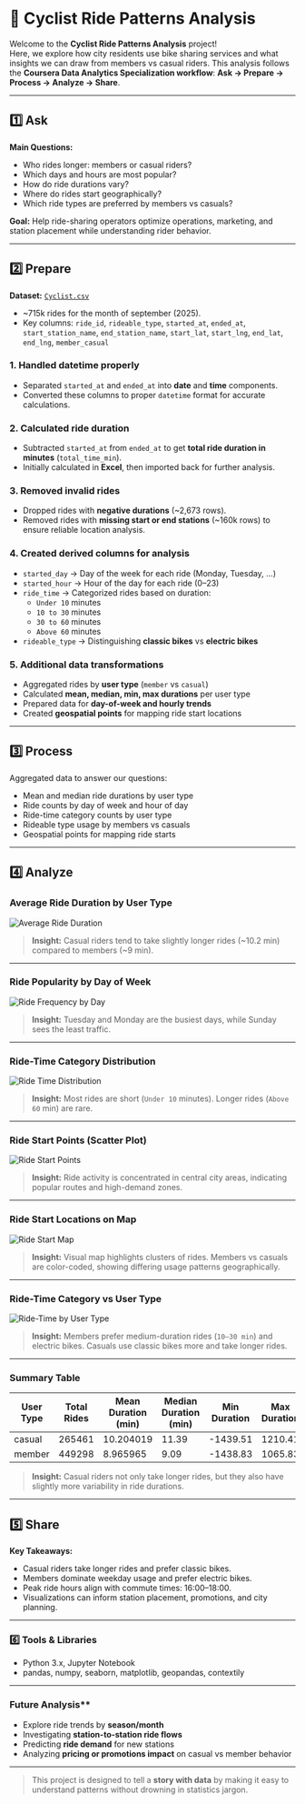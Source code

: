 # 🚴 Cyclist Ride Patterns Analysis

Welcome to the **Cyclist Ride Patterns Analysis** project!  
Here, we explore how city residents use bike sharing services and what insights we can draw from members vs casual riders. This analysis follows the **Coursera Data Analytics Specialization workflow**: **Ask → Prepare → Process → Analyze → Share**.

---

## 1️⃣ Ask

**Main Questions:**
- Who rides longer: members or casual riders?  
- Which days and hours are most popular?  
- How do ride durations vary?  
- Where do rides start geographically?  
- Which ride types are preferred by members vs casuals?

**Goal:** Help ride-sharing operators optimize operations, marketing, and station placement while understanding rider behavior.

---

## 2️⃣ Prepare

**Dataset:** [`Cyclist.csv`](https://divvy-tripdata.s3.amazonaws.com/202509-divvy-tripdata.zip)  
- ~715k rides for the month of september (2025). 
- Key columns: `ride_id`, `rideable_type`, `started_at`, `ended_at`, `start_station_name`, `end_station_name`, `start_lat`, `start_lng`, `end_lat`, `end_lng`, `member_casual`

### 1. Handled datetime properly
- Separated `started_at` and `ended_at` into **date** and **time** components.  
- Converted these columns to proper `datetime` format for accurate calculations.

### 2. Calculated ride duration
- Subtracted `started_at` from `ended_at` to get **total ride duration in minutes** (`total_time_min`).  
- Initially calculated in **Excel**, then imported back for further analysis.

### 3. Removed invalid rides
- Dropped rides with **negative durations** (~2,673 rows).  
- Removed rides with **missing start or end stations** (~160k rows) to ensure reliable location analysis.

### 4. Created derived columns for analysis
- `started_day` → Day of the week for each ride (Monday, Tuesday, …)  
- `started_hour` → Hour of the day for each ride (0–23)  
- `ride_time` → Categorized rides based on duration:
  - `Under 10` minutes  
  - `10 to 30` minutes  
  - `30 to 60` minutes  
  - `Above 60` minutes  
- `rideable_type` → Distinguishing **classic bikes** vs **electric bikes**  

### 5. Additional data transformations
- Aggregated rides by **user type** (`member` vs `casual`)  
- Calculated **mean, median, min, max durations** per user type  
- Prepared data for **day-of-week and hourly trends**  
- Created **geospatial points** for mapping ride start locations  
---

## 3️⃣ Process

Aggregated data to answer our questions:  
- Mean and median ride durations by user type  
- Ride counts by day of week and hour of day  
- Ride-time category counts by user type  
- Rideable type usage by members vs casuals  
- Geospatial points for mapping ride starts

---

## 4️⃣ Analyze

### **Average Ride Duration by User Type**

![Average Ride Duration](images/average_ride_duration.png)  

> **Insight:** Casual riders tend to take slightly longer rides (~10.2 min) compared to members (~9 min).  

---

### **Ride Popularity by Day of Week**

![Ride Frequency by Day](images/ride_frequency_day.png)  

> **Insight:** Tuesday and Monday are the busiest days, while Sunday sees the least traffic.  

---

### **Ride-Time Category Distribution**

![Ride Time Distribution](images/ride_time_distribution.png)  

> **Insight:** Most rides are short (`Under 10` minutes). Longer rides (`Above 60` min) are rare.  

---

### **Ride Start Points (Scatter Plot)**

![Ride Start Points](images/ride_start_scatter.png)  

> **Insight:** Ride activity is concentrated in central city areas, indicating popular routes and high-demand zones.  

---

### **Ride Start Locations on Map**

![Ride Start Map](images/ride_start_map.png)  

> **Insight:** Visual map highlights clusters of rides. Members vs casuals are color-coded, showing differing usage patterns geographically.  

---

### **Ride-Time Category vs User Type**

![Ride-Time by User Type](images/ride_time_user_type.png)  

> **Insight:** Members prefer medium-duration rides (`10–30 min`) and electric bikes. Casuals use classic bikes more and take longer rides.  

---

### **Summary Table**

| User Type | Total Rides | Mean Duration (min) | Median Duration (min) | Min Duration | Max Duration |
|-----------|------------|------------------|--------------------|-------------|-------------|
| casual 	  | 265461 	   |  10.204019 	    | 11.39 	           |-1439.51 	   | 1210.41     |
| member    |	449298 	   |  8.965965 	      | 9.09 	             |-1438.83 	   | 1065.83     | 

> **Insight:** Casual riders not only take longer rides, but they also have slightly more variability in ride durations.  

---

## 5️⃣ Share

**Key Takeaways:**
- Casual riders take longer rides and prefer classic bikes.  
- Members dominate weekday usage and prefer electric bikes.  
- Peak ride hours align with commute times: 16:00–18:00.  
- Visualizations can inform station placement, promotions, and city planning.  


---

### **6️⃣ Tools & Libraries**
- Python 3.x, Jupyter Notebook  
- pandas, numpy, seaborn, matplotlib, geopandas, contextily  

---

### Future Analysis**
- Explore ride trends by **season/month**  
- Investigating **station-to-station ride flows**  
- Predicting **ride demand** for new stations  
- Analyzing **pricing or promotions impact** on casual vs member behavior  

---

> This project is designed to tell a **story with data** by making it easy to understand patterns without drowning in statistics jargon.  

